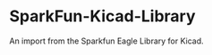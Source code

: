 SparkFun-Kicad-Library
======================

An import from the Sparkfun Eagle Library for Kicad.
